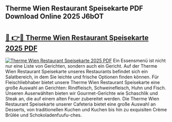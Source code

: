 ## Therme Wien Restaurant Speisekarte PDF Download Online 2025 J6bOT

# <h2><a href="http://gcc5u5.nevu.top/?p=Therme+Wien+Restaurant+Speisekarte">🔗 👉🔴 Therme Wien Restaurant Speisekarte 2025 PDF</a></h2>

[![Therme Wien Restaurant Speisekarte 2025 PDF](https://i.imgur.com/dBaPXMq.png)](http://gcc5u5.nevu.top/?p=Therme+Wien+Restaurant+Speisekarte)
Ein Essensmenü ist nicht nur eine Liste von Gerichten, sondern auch ein Gericht. Auf der Therme Wien Restaurant Speisekarte unseres Restaurants befindet sich ein Salatbereich, in dem Sie leichte und frische Optionen finden können. Für Fleischliebhaber bietet unsere Therme Wien Restaurant Speisekarte eine große Auswahl an Gerichten: Rindfleisch, Schweinefleisch, Huhn und Fisch. Unseren Auserwählten bieten wir Gourmet-Gerichte wie Schaschlik und Steak an, die auf einem alten Feuer zubereitet werden. Die Therme Wien Restaurant Speisekarte unserer Cafeteria bietet eine große Auswahl an Desserts, von traditionellen Kuchen und Kuchen bis hin zu exquisiten Crème Brûlée und Schokoladenfuufu-ches.
